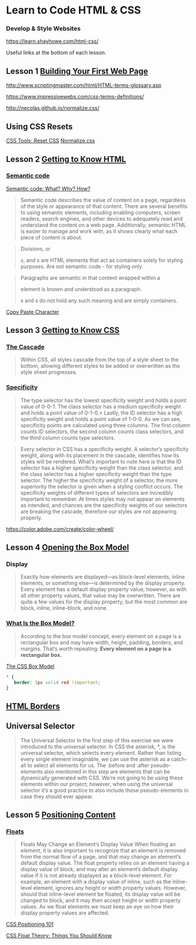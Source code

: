 # Learn to Code HTML & CSS
### Develop & Style Websites

https://learn.shayhowe.com/html-css/

Useful links at the bottom of each lesson.

## Lesson 1 [Building Your First Web Page](https://learn.shayhowe.com/html-css/building-your-first-web-page/)

http://www.scriptingmaster.com/html/HTML-terms-glossary.asp

https://www.impressivewebs.com/css-terms-definitions/

http://necolas.github.io/normalize.css/

## Using CSS Resets
[CSS Tools: Reset CSS](https://meyerweb.com/eric/tools/css/reset/)
[Normalize.css](http://necolas.github.io/normalize.css/)

## Lesson 2 [Getting to Know HTML](https://learn.shayhowe.com/html-css/getting-to-know-html/)

### [Semantic code](https://learn.shayhowe.com/html-css/getting-to-know-html/#semantics-overview)

[Semantic code: What? Why? How?](http://boagworld.com/dev/semantic-code-what-why-how/)

>Semantic code describes the value of content on a page, regardless of the style or appearance of that content. There are several benefits to using semantic elements, including enabling computers, screen readers, search engines, and other devices to adequately read and understand the content on a web page. Additionally, semantic HTML is easier to manage and work with, as it shows clearly what each piece of content is about.

>Divisions, or <div>s, and <span>s are HTML elements that act as containers solely for styling purposes.
Are not semantic code - for styling only.

>Paragraphs are semantic in that content wrapped within a <p> element is known and understood as a paragraph. <div>s and <span>s do not hold any such meaning and are simply containers.

[Copy Paste Character](https://www.copypastecharacter.com/)

## Lesson 3 [Getting to Know CSS](https://learn.shayhowe.com/html-css/getting-to-know-css/)

### [The Cascade](https://learn.shayhowe.com/html-css/getting-to-know-css/#cascade)
>Within CSS, all styles cascade from the top of a style sheet to the bottom, allowing different styles to be added or overwritten as the style sheet progresses.


### [Specificity](https://learn.shayhowe.com/html-css/getting-to-know-css/#specificity)

>The type selector has the lowest specificity weight and holds a point value of 0-0-1.
>The class selector has a medium specificity weight and holds a point value of 0-1-0.>
Lastly, the ID selector has a high specificity weight and holds a point value of 1-0-0.
As we can see, specificity points are calculated using three columns. The first column counts ID selectors, the second column counts class selectors, and the third column counts type selectors.

>Every selector in CSS has a specificity weight. A selector’s specificity weight, along with its placement in the cascade, identifies how its styles will be rendered.
>What’s important to note here is that the ID selector has a higher specificity weight than the class selector, and the class selector has a higher specificity weight than the type selector.
>The higher the specificity weight of a selector, the more superiority the selector is given when a styling conflict occurs.
>The specificity weights of different types of selectors are incredibly important to remember. At times styles may not appear on elements as intended, and chances are the specificity weights of our selectors are breaking the cascade, therefore our styles are not appearing properly.

https://color.adobe.com/create/color-wheel/

## Lesson 4 [Opening the Box Model](https://learn.shayhowe.com/html-css/opening-the-box-model/)

### Display

>Exactly how elements are displayed—as block-level elements, inline elements, or something else—is determined by the display property. Every element has a default display property value; however, as with all other property values, that value may be overwritten. There are quite a few values for the display property, but the most common are block, inline, inline-block, and none.

### [What Is the Box Model?](https://learn.shayhowe.com/html-css/opening-the-box-model/#what-is-the-box-model)

>According to the box model concept, every element on a page is a rectangular box and may have width, height, padding, borders, and margins.
>That’s worth repeating: **Every element on a page is a rectangular box.**

[The CSS Box Model](https://css-tricks.com/the-css-box-model/)

```css
* {
   border: 1px solid red !important;
}
```

## [HTML Borders](https://www.quackit.com/html/codes/html_borders.cfm)


## Universal Selector
>The Universal Selector
>In the first step of this exercise we were introduced to the universal selector. In CSS the asterisk, &#42;, is the universal selector, which selects every element. Rather than listing every single element imaginable, we can use the asterisk as a catch-all to select all elements for us.
>The :before and :after pseudo-elements also mentioned in this step are elements that can be dynamically generated with CSS. We’re not going to be using these elements within our project; however, when using the universal selector it’s a good practice to also include these pseudo-elements in case they should ever appear.

## Lesson 5 [Positioning Content](https://learn.shayhowe.com/html-css/positioning-content/)

### [Floats](https://learn.shayhowe.com/html-css/positioning-content/#floats)

>Floats May Change an Element’s Display Value
>When floating an element, it is also important to recognize that an element is removed from the normal flow of a page, and that may change an element’s default display value. The float property relies on an element having a display value of block, and may alter an element’s default display value if it is not already displayed as a block-level element.
>For example, an element with a display value of inline, such as the <span> inline-level element, ignores any height or width property values. However, should that inline-level element be floated, its display value will be changed to block, and it may then accept height or width property values.
>As we float elements we must keep an eye on how their display property values are affected.

[CSS Positioning 101](http://alistapart.com/article/css-positioning-101)

[CSS Float Theory: Things You Should Know](https://www.smashingmagazine.com/2007/05/css-float-theory-things-you-should-know/)
